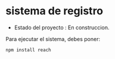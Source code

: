 <h1> sistema de registro</h1>

- Estado del proyecto : En construccion.

Para ejecutar el sistema, debes poner:

```npm install reach```
